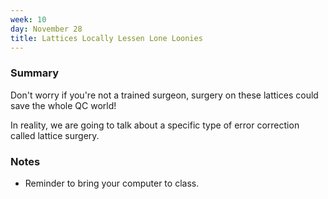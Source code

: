 ```yaml
---
week: 10
day: November 28
title: Lattices Locally Lessen Lone Loonies 
---
```


### Summary

Don't worry if you're not a trained surgeon, surgery on these lattices could save the whole QC world!

In reality, we are going to talk about a specific type of error correction called lattice surgery.

### Notes
- Reminder to bring your computer to class.